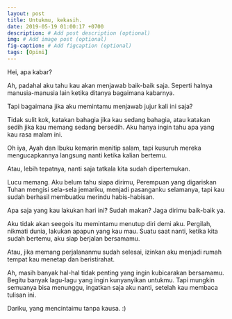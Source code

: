 ```yaml
---
layout: post
title: Untukmu, kekasih.
date: 2019-05-19 01:00:17 +0700
description: # Add post description (optional)
img: # Add image post (optional)
fig-caption: # Add figcaption (optional)
tags: [Opini]
---
```


Hei, apa kabar?

Ah, padahal aku tahu kau akan menjawab baik-baik saja. Seperti halnya manusia-manusia lain ketika ditanya bagaimana kabarnya.

Tapi bagaimana jika aku memintamu menjawab jujur kali ini saja?

Tidak sulit kok, katakan bahagia jika kau sedang bahagia, atau katakan sedih jika kau memang sedang bersedih. Aku hanya ingin tahu apa yang kau rasa malam ini.

Oh iya, Ayah dan Ibuku kemarin menitip salam, tapi kusuruh mereka mengucapkannya langsung nanti ketika kalian bertemu.

Atau, lebih tepatnya, nanti saja tatkala kita sudah dipertemukan.

Lucu memang. Aku belum tahu siapa dirimu, Perempuan yang digariskan Tuhan mengisi sela-sela jemariku, menjadi pasanganku selamanya, tapi kau sudah berhasil membuatku merindu habis-habisan.

Apa saja yang kau lakukan hari ini? Sudah makan? Jaga dirimu baik-baik ya.

Aku tidak akan seegois itu memintamu menutup diri demi aku. Pergilah, nikmati dunia, lakukan apapun yang kau mau. Suatu saat nanti, ketika kita sudah bertemu, aku siap berjalan bersamamu.

Atau, jika memang perjalananmu sudah selesai, izinkan aku menjadi rumah tempat kau menetap dan beristirahat.

Ah, masih banyak hal-hal tidak penting yang ingin kubicarakan bersamamu. Begitu banyak lagu-lagu yang ingin kunyanyikan untukmu. Tapi mungkin semuanya bisa menunggu, ingatkan saja aku nanti, setelah kau membaca tulisan ini.

Dariku, yang mencintaimu tanpa kausa. :)

